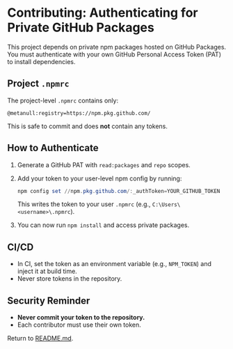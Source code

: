 # Contributing: Authenticating for Private GitHub Packages

This project depends on private npm packages hosted on GitHub Packages. You must authenticate with your own GitHub Personal Access Token (PAT) to install dependencies.

## Project `.npmrc`
The project-level `.npmrc` contains only:

```
@metanull:registry=https://npm.pkg.github.com/
```

This is safe to commit and does **not** contain any tokens.

## How to Authenticate
1. Generate a GitHub PAT with `read:packages` and `repo` scopes.
2. Add your token to your user-level npm config by running:
   ```powershell
   npm config set //npm.pkg.github.com/:_authToken=YOUR_GITHUB_TOKEN
   ```
   This writes the token to your user `.npmrc` (e.g., `C:\Users\<username>\.npmrc`).

3. You can now run `npm install` and access private packages.

## CI/CD
- In CI, set the token as an environment variable (e.g., `NPM_TOKEN`) and inject it at build time.
- Never store tokens in the repository.

## Security Reminder
- **Never commit your token to the repository.**
- Each contributor must use their own token.

Return to [README.md](README.md).
